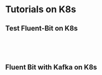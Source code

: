 # Tutorials on K8s

## Test Fluent-Bit on K8s  

<br/><br/><br/>

## Fluent Bit with Kafka on K8s  
